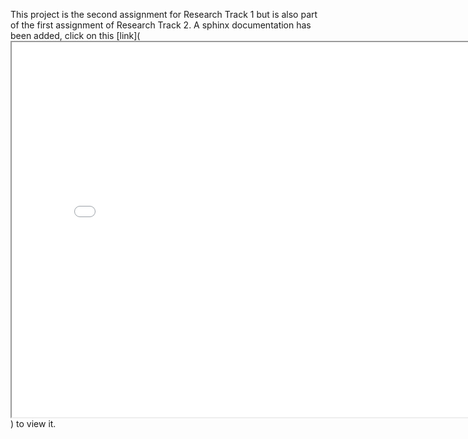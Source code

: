 
This project is the second assignment for Research Track 1 but is also part of the first assignment of Research Track 2. A sphinx documentation has been added, click on this [link](<iframe src="_build/html/index.html" width="800px" height="600px"></iframe>) to view it. 
